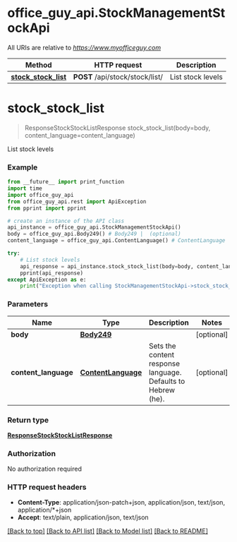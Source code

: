 # office_guy_api.StockManagementStockApi

All URIs are relative to *https://www.myofficeguy.com*

Method | HTTP request | Description
------------- | ------------- | -------------
[**stock_stock_list**](StockManagementStockApi.md#stock_stock_list) | **POST** /api/stock/stock/list/ | List stock levels

# **stock_stock_list**
> ResponseStockStockListResponse stock_stock_list(body=body, content_language=content_language)

List stock levels

### Example
```python
from __future__ import print_function
import time
import office_guy_api
from office_guy_api.rest import ApiException
from pprint import pprint

# create an instance of the API class
api_instance = office_guy_api.StockManagementStockApi()
body = office_guy_api.Body249() # Body249 |  (optional)
content_language = office_guy_api.ContentLanguage() # ContentLanguage | Sets the content response language. Defaults to Hebrew (he). (optional)

try:
    # List stock levels
    api_response = api_instance.stock_stock_list(body=body, content_language=content_language)
    pprint(api_response)
except ApiException as e:
    print("Exception when calling StockManagementStockApi->stock_stock_list: %s\n" % e)
```

### Parameters

Name | Type | Description  | Notes
------------- | ------------- | ------------- | -------------
 **body** | [**Body249**](Body249.md)|  | [optional] 
 **content_language** | [**ContentLanguage**](.md)| Sets the content response language. Defaults to Hebrew (he). | [optional] 

### Return type

[**ResponseStockStockListResponse**](ResponseStockStockListResponse.md)

### Authorization

No authorization required

### HTTP request headers

 - **Content-Type**: application/json-patch+json, application/json, text/json, application/*+json
 - **Accept**: text/plain, application/json, text/json

[[Back to top]](#) [[Back to API list]](../README.md#documentation-for-api-endpoints) [[Back to Model list]](../README.md#documentation-for-models) [[Back to README]](../README.md)

